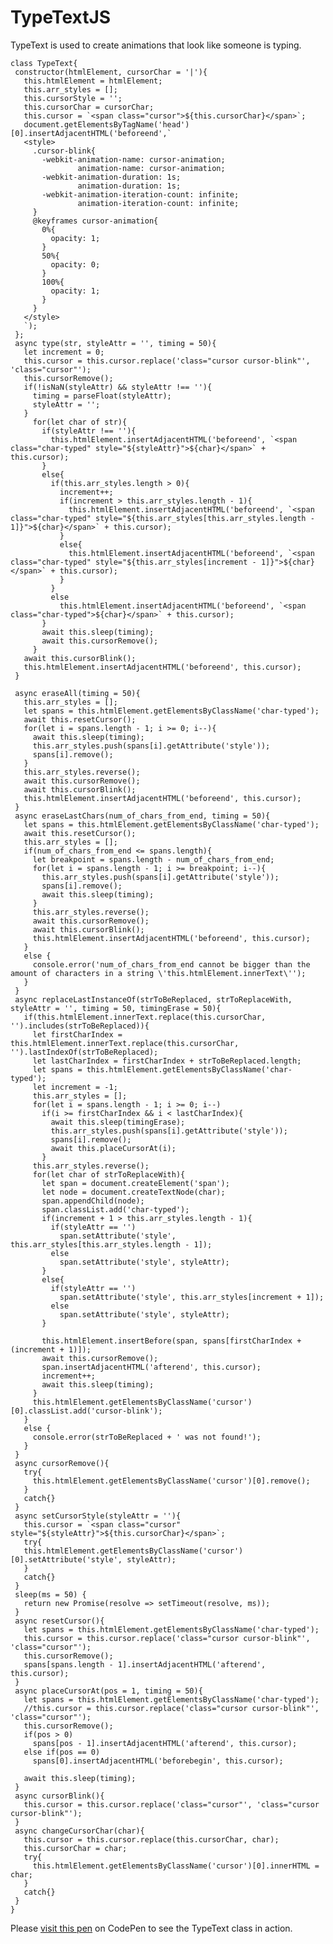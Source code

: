 # TypeTextJS
TypeText is used to create animations that look like someone is typing.
   
    class TypeText{
     constructor(htmlElement, cursorChar = '|'){
       this.htmlElement = htmlElement;
       this.arr_styles = [];
       this.cursorStyle = '';
       this.cursorChar = cursorChar;
       this.cursor = `<span class="cursor">${this.cursorChar}</span>`;
       document.getElementsByTagName('head')[0].insertAdjacentHTML('beforeend',`
       <style>
         .cursor-blink{
           -webkit-animation-name: cursor-animation;
                   animation-name: cursor-animation;
           -webkit-animation-duration: 1s;
                   animation-duration: 1s;
           -webkit-animation-iteration-count: infinite;
                   animation-iteration-count: infinite;
         }
         @keyframes cursor-animation{
           0%{
             opacity: 1;
           }
           50%{
             opacity: 0;
           }
           100%{
             opacity: 1;
           }
         }
       </style>
       `);
     };
     async type(str, styleAttr = '', timing = 50){
       let increment = 0;
       this.cursor = this.cursor.replace('class="cursor cursor-blink"', 'class="cursor"');
       this.cursorRemove();
       if(!isNaN(styleAttr) && styleAttr !== ''){
         timing = parseFloat(styleAttr);
         styleAttr = '';
       }
         for(let char of str){
           if(styleAttr !== ''){
             this.htmlElement.insertAdjacentHTML('beforeend', `<span class="char-typed" style="${styleAttr}">${char}</span>` + this.cursor);
           }
           else{
             if(this.arr_styles.length > 0){
               increment++;
               if(increment > this.arr_styles.length - 1){
                 this.htmlElement.insertAdjacentHTML('beforeend', `<span class="char-typed" style="${this.arr_styles[this.arr_styles.length - 1]}">${char}</span>` + this.cursor);
               }
               else{
                 this.htmlElement.insertAdjacentHTML('beforeend', `<span class="char-typed" style="${this.arr_styles[increment - 1]}">${char}</span>` + this.cursor);
               }
             }
             else
               this.htmlElement.insertAdjacentHTML('beforeend', `<span class="char-typed">${char}</span>` + this.cursor);
           }
           await this.sleep(timing);
           await this.cursorRemove();
         }
       await this.cursorBlink();
       this.htmlElement.insertAdjacentHTML('beforeend', this.cursor);
     }

     async eraseAll(timing = 50){
       this.arr_styles = [];
       let spans = this.htmlElement.getElementsByClassName('char-typed');
       await this.resetCursor();
       for(let i = spans.length - 1; i >= 0; i--){
         await this.sleep(timing);
         this.arr_styles.push(spans[i].getAttribute('style'));
         spans[i].remove();
       }
       this.arr_styles.reverse();
       await this.cursorRemove();
       await this.cursorBlink();
       this.htmlElement.insertAdjacentHTML('beforeend', this.cursor);
     }
     async eraseLastChars(num_of_chars_from_end, timing = 50){
       let spans = this.htmlElement.getElementsByClassName('char-typed');
       await this.resetCursor();
       this.arr_styles = [];
       if(num_of_chars_from_end <= spans.length){
         let breakpoint = spans.length - num_of_chars_from_end;
         for(let i = spans.length - 1; i >= breakpoint; i--){
           this.arr_styles.push(spans[i].getAttribute('style'));
           spans[i].remove();
           await this.sleep(timing);
         }
         this.arr_styles.reverse();
         await this.cursorRemove();
         await this.cursorBlink();
         this.htmlElement.insertAdjacentHTML('beforeend', this.cursor);
       }
       else {
         console.error('num_of_chars_from_end cannot be bigger than the amount of characters in a string \'this.htmlElement.innerText\'');
       }
     }
     async replaceLastInstanceOf(strToBeReplaced, strToReplaceWith, styleAttr = '', timing = 50, timingErase = 50){
       if(this.htmlElement.innerText.replace(this.cursorChar, '').includes(strToBeReplaced)){
         let firstCharIndex = this.htmlElement.innerText.replace(this.cursorChar, '').lastIndexOf(strToBeReplaced);
         let lastCharIndex = firstCharIndex + strToBeReplaced.length;
         let spans = this.htmlElement.getElementsByClassName('char-typed');
         let increment = -1;
         this.arr_styles = [];
         for(let i = spans.length - 1; i >= 0; i--)
           if(i >= firstCharIndex && i < lastCharIndex){
             await this.sleep(timingErase);
             this.arr_styles.push(spans[i].getAttribute('style'));
             spans[i].remove();
             await this.placeCursorAt(i);
           }
         this.arr_styles.reverse();
         for(let char of strToReplaceWith){
           let span = document.createElement('span');
           let node = document.createTextNode(char);
           span.appendChild(node);
           span.classList.add('char-typed');
           if(increment + 1 > this.arr_styles.length - 1){
             if(styleAttr == '')
               span.setAttribute('style', this.arr_styles[this.arr_styles.length - 1]);
             else
               span.setAttribute('style', styleAttr);
           }
           else{
             if(styleAttr == '')
               span.setAttribute('style', this.arr_styles[increment + 1]);
             else
               span.setAttribute('style', styleAttr);
           }

           this.htmlElement.insertBefore(span, spans[firstCharIndex + (increment + 1)]);
           await this.cursorRemove();
           span.insertAdjacentHTML('afterend', this.cursor);
           increment++;
           await this.sleep(timing);
         }
         this.htmlElement.getElementsByClassName('cursor')[0].classList.add('cursor-blink');
       }
       else {
         console.error(strToBeReplaced + ' was not found!');
       }
     }
     async cursorRemove(){
       try{
         this.htmlElement.getElementsByClassName('cursor')[0].remove();
       }
       catch{}
     }
     async setCursorStyle(styleAttr = ''){
       this.cursor = `<span class="cursor" style="${styleAttr}">${this.cursorChar}</span>`;
       try{
       this.htmlElement.getElementsByClassName('cursor')[0].setAttribute('style', styleAttr);
       }
       catch{}
     }
     sleep(ms = 50) {
       return new Promise(resolve => setTimeout(resolve, ms));
     }
     async resetCursor(){
       let spans = this.htmlElement.getElementsByClassName('char-typed');
       this.cursor = this.cursor.replace('class="cursor cursor-blink"', 'class="cursor"');
       this.cursorRemove();
       spans[spans.length - 1].insertAdjacentHTML('afterend', this.cursor);
     }
     async placeCursorAt(pos = 1, timing = 50){
       let spans = this.htmlElement.getElementsByClassName('char-typed');
       //this.cursor = this.cursor.replace('class="cursor cursor-blink"', 'class="cursor"');
       this.cursorRemove();
       if(pos > 0)
         spans[pos - 1].insertAdjacentHTML('afterend', this.cursor);
       else if(pos == 0)
         spans[0].insertAdjacentHTML('beforebegin', this.cursor);

       await this.sleep(timing);
     }
     async cursorBlink(){
       this.cursor = this.cursor.replace('class="cursor"', 'class="cursor cursor-blink"');
     }
     async changeCursorChar(char){
       this.cursor = this.cursor.replace(this.cursorChar, char);
       this.cursorChar = char;
       try{
         this.htmlElement.getElementsByClassName('cursor')[0].innerHTML = char;
       }
       catch{}
     }
    }

Please [visit this pen](https://codepen.io/VladKvaskov/pen/PooZVEy) on CodePen to see the TypeText class in action.
